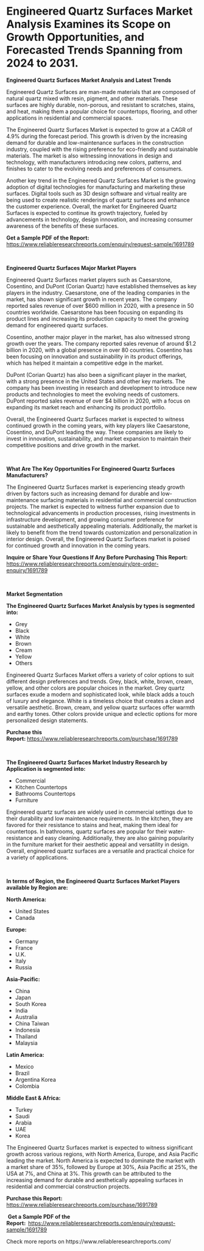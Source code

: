 <p><h1>Engineered Quartz Surfaces Market Analysis Examines its Scope on Growth Opportunities, and Forecasted Trends Spanning from 2024 to 2031.</h1></p><p><strong>Engineered Quartz Surfaces Market Analysis and Latest Trends</strong></p>
<p><p>Engineered Quartz Surfaces are man-made materials that are composed of natural quartz mixed with resin, pigment, and other materials. These surfaces are highly durable, non-porous, and resistant to scratches, stains, and heat, making them a popular choice for countertops, flooring, and other applications in residential and commercial spaces.</p><p>The Engineered Quartz Surfaces Market is expected to grow at a CAGR of 4.9% during the forecast period. This growth is driven by the increasing demand for durable and low-maintenance surfaces in the construction industry, coupled with the rising preference for eco-friendly and sustainable materials. The market is also witnessing innovations in design and technology, with manufacturers introducing new colors, patterns, and finishes to cater to the evolving needs and preferences of consumers.</p><p>Another key trend in the Engineered Quartz Surfaces Market is the growing adoption of digital technologies for manufacturing and marketing these surfaces. Digital tools such as 3D design software and virtual reality are being used to create realistic renderings of quartz surfaces and enhance the customer experience. Overall, the market for Engineered Quartz Surfaces is expected to continue its growth trajectory, fueled by advancements in technology, design innovation, and increasing consumer awareness of the benefits of these surfaces.</p></p>
<p><strong>Get a Sample PDF of the Report:&nbsp;</strong> <a href="https://www.reliableresearchreports.com/enquiry/request-sample/1691789">https://www.reliableresearchreports.com/enquiry/request-sample/1691789</a></p>
<p>&nbsp;</p>
<p><strong>Engineered Quartz Surfaces Major Market Players</strong></p>
<p><p>Engineered Quartz Surfaces market players such as Caesarstone, Cosentino, and DuPont (Corian Quartz) have established themselves as key players in the industry. Caesarstone, one of the leading companies in the market, has shown significant growth in recent years. The company reported sales revenue of over $600 million in 2020, with a presence in 50 countries worldwide. Caesarstone has been focusing on expanding its product lines and increasing its production capacity to meet the growing demand for engineered quartz surfaces.</p><p>Cosentino, another major player in the market, has also witnessed strong growth over the years. The company reported sales revenue of around $1.2 billion in 2020, with a global presence in over 80 countries. Cosentino has been focusing on innovation and sustainability in its product offerings, which has helped it maintain a competitive edge in the market.</p><p>DuPont (Corian Quartz) has also been a significant player in the market, with a strong presence in the United States and other key markets. The company has been investing in research and development to introduce new products and technologies to meet the evolving needs of customers. DuPont reported sales revenue of over $4 billion in 2020, with a focus on expanding its market reach and enhancing its product portfolio.</p><p>Overall, the Engineered Quartz Surfaces market is expected to witness continued growth in the coming years, with key players like Caesarstone, Cosentino, and DuPont leading the way. These companies are likely to invest in innovation, sustainability, and market expansion to maintain their competitive positions and drive growth in the market.</p></p>
<p>&nbsp;</p>
<p><strong>What Are The Key Opportunities For Engineered Quartz Surfaces Manufacturers?</strong></p>
<p><p>The Engineered Quartz Surfaces market is experiencing steady growth driven by factors such as increasing demand for durable and low-maintenance surfacing materials in residential and commercial construction projects. The market is expected to witness further expansion due to technological advancements in production processes, rising investments in infrastructure development, and growing consumer preference for sustainable and aesthetically appealing materials. Additionally, the market is likely to benefit from the trend towards customization and personalization in interior design. Overall, the Engineered Quartz Surfaces market is poised for continued growth and innovation in the coming years.</p></p>
<p><strong>Inquire or Share Your Questions If Any Before Purchasing This Report:</strong> <a href="https://www.reliableresearchreports.com/enquiry/pre-order-enquiry/1691789">https://www.reliableresearchreports.com/enquiry/pre-order-enquiry/1691789</a></p>
<p>&nbsp;</p>
<p><strong>Market Segmentation</strong></p>
<p><strong>The Engineered Quartz Surfaces Market Analysis by types is segmented into:</strong></p>
<p><ul><li>Grey</li><li>Black</li><li>White</li><li>Brown</li><li>Cream</li><li>Yellow</li><li>Others</li></ul></p>
<p><p>Engineered Quartz Surfaces Market offers a variety of color options to suit different design preferences and trends. Grey, black, white, brown, cream, yellow, and other colors are popular choices in the market. Grey quartz surfaces exude a modern and sophisticated look, while black adds a touch of luxury and elegance. White is a timeless choice that creates a clean and versatile aesthetic. Brown, cream, and yellow quartz surfaces offer warmth and earthy tones. Other colors provide unique and eclectic options for more personalized design statements.</p></p>
<p><strong>Purchase this Report:&nbsp;</strong><a href="https://www.reliableresearchreports.com/purchase/1691789">https://www.reliableresearchreports.com/purchase/1691789</a></p>
<p>&nbsp;</p>
<p><strong>The Engineered Quartz Surfaces Market Industry Research by Application is segmented into:</strong></p>
<p><ul><li>Commercial</li><li>Kitchen Countertops</li><li>Bathrooms Countertops</li><li>Furniture</li></ul></p>
<p><p>Engineered quartz surfaces are widely used in commercial settings due to their durability and low maintenance requirements. In the kitchen, they are favored for their resistance to stains and heat, making them ideal for countertops. In bathrooms, quartz surfaces are popular for their water-resistance and easy cleaning. Additionally, they are also gaining popularity in the furniture market for their aesthetic appeal and versatility in design. Overall, engineered quartz surfaces are a versatile and practical choice for a variety of applications.</p></p>
<p>&nbsp;</p>
<p><strong>In terms of Region, the Engineered Quartz Surfaces Market Players available by Region are:</strong></p>
<p>
    <p> <strong> North America: </strong>
        <ul>
            <li>United States</li>
            <li>Canada</li>
        </ul>
        </p> 
    <p> <strong> Europe: </strong>
        <ul>
            <li>Germany</li>
            <li>France</li>
            <li>U.K.</li>
            <li>Italy</li>
            <li>Russia</li>
        </ul>
        </p> 
    <p> <strong> Asia-Pacific: </strong>
        <ul>
            <li>China</li>
            <li>Japan</li>
            <li>South Korea</li>
            <li>India</li>
            <li>Australia</li>
            <li>China Taiwan</li>
            <li>Indonesia</li>
            <li>Thailand</li>
            <li>Malaysia</li>
        </ul>
        </p> 
    <p> <strong> Latin America: </strong>
        <ul>
            <li>Mexico</li>
            <li>Brazil</li>
            <li>Argentina Korea</li>
            <li>Colombia</li>
        </ul>
        </p> 
    <p> <strong> Middle East & Africa: </strong>
        <ul>
            <li>Turkey</li>
            <li>Saudi</li>
            <li>Arabia</li>
            <li>UAE</li>
            <li>Korea</li>
        </ul>
    </p>
    </p>
<p><p>The Engineered Quartz Surfaces market is expected to witness significant growth across various regions, with North America, Europe, and Asia Pacific leading the market. North America is expected to dominate the market with a market share of 35%, followed by Europe at 30%, Asia Pacific at 25%, the USA at 7%, and China at 3%. This growth can be attributed to the increasing demand for durable and aesthetically appealing surfaces in residential and commercial construction projects.</p></p>
<p><strong>Purchase this Report: </strong><a href="https://www.reliableresearchreports.com/purchase/1691789">https://www.reliableresearchreports.com/purchase/1691789</a></p>
<p>&nbsp;<strong>Get a Sample PDF of the Report:&nbsp;&nbsp;</strong><a href="https://www.reliableresearchreports.com/enquiry/request-sample/1691789">https://www.reliableresearchreports.com/enquiry/request-sample/1691789</a></p>
<p><strong></strong></p>
<p>Check more reports on https://www.reliableresearchreports.com/</p>